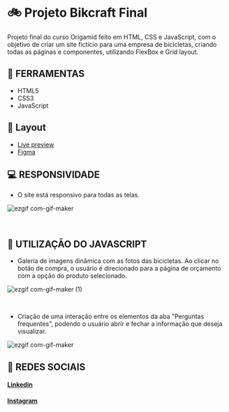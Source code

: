 # 🚲 Projeto Bikcraft Final

Projeto final do curso Origamid feito em HTML, CSS e JavaScript, com o objetivo de criar um site fictício para uma empresa de bicicletas, criando todas as páginas e componentes, utilizando FlexBox e Grid layout. 

## 🔨 FERRAMENTAS
- HTML5
- CSS3
- JavaScript

## 🎨 Layout

- <a href="https://matheusfelipetp.github.io/bikcraft">Live preview</a>
- <a href="https://www.figma.com/file/CeJE5ZabmrqpTvT0uvpxtf/projeto-bikcraft?node-id=0%3A1" target="_blank">Figma</a>


## 💻 RESPONSIVIDADE 
- O site está responsivo para todas as telas.

![ezgif com-gif-maker](https://user-images.githubusercontent.com/102761014/173482018-b22590d7-a8e1-4835-ba92-af9b6a93d1c1.gif)

<br>

## 🤖 UTILIZAÇÃO DO JAVASCRIPT
- Galeria de imagens dinâmica com as fotos das bicicletas. Ao clicar no botão de compra, o usuário é direcionado para a página de orçamento com a opção do produto selecionado.

![ezgif com-gif-maker (1)](https://user-images.githubusercontent.com/102761014/173480043-e5e5a40a-8661-4c55-a9c5-a6c42bc2bbd5.gif)

<br>

- Criação de uma interação entre os elementos da aba "Perguntas frequentes", podendo o usuário abrir e fechar a informação que deseja visualizar.

![ezgif com-gif-maker](https://user-images.githubusercontent.com/102761014/173479456-64e52f27-2e58-4a36-af3d-089f36427446.gif)



## 📱 REDES SOCIAIS
#### [Linkedin](https://www.linkedin.com/in/matheusfelipetp/)

#### [Instagram](https://www.instagram.com/matheusfelipetp/)
